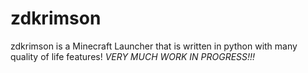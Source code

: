 # zdkrimson
zdkrimson is a Minecraft Launcher that is written in python with many quality of life features!
_VERY MUCH WORK IN PROGRESS!!!_
